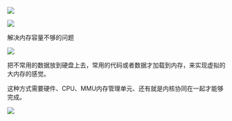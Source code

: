 ![](D:/download/youdaonote-pull-master/data/Technology/Linux/计算机操作系统/清华陈渝计算机操作系统/images/WEBRESOURCE228f15c0d90d4c3e1b72bf2af0933797截图.png)

![](D:/download/youdaonote-pull-master/data/Technology/Linux/计算机操作系统/清华陈渝计算机操作系统/images/WEBRESOURCE25d18e86fc983df1a8ec33aabf890711截图.png)

解决内存容量不够的问题

![](D:/download/youdaonote-pull-master/data/Technology/Linux/计算机操作系统/清华陈渝计算机操作系统/images/WEBRESOURCEeb9d5f23bba3c18a72be75adf432d706截图.png)

把不常用的数据放到硬盘上去，常用的代码或者数据才加载到内存，来实现虚拟的大内存的感觉。

这种方式需要硬件、CPU、MMU内存管理单元、还有就是内核协同在一起才能够完成。

![](D:/download/youdaonote-pull-master/data/Technology/Linux/计算机操作系统/清华陈渝计算机操作系统/images/WEBRESOURCEa8df324a02f0716f5a460c2c86cc106f截图.png)

  